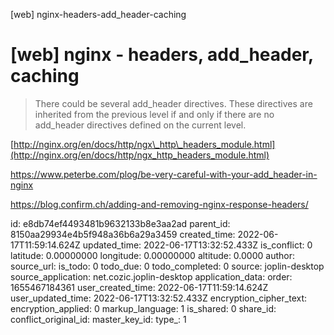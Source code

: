 [web] nginx-headers-add_header-caching

# \[web\] nginx - headers, add_header, caching

> There could be several add\_header directives. These directives are inherited from the previous level if and only if there are no add\_header directives defined on the current level.

[http://nginx.org/en/docs/http/ngx\_http\_headers_module.html](http://nginx.org/en/docs/http/ngx_http_headers_module.html)

https://www.peterbe.com/plog/be-very-careful-with-your-add_header-in-nginx

https://blog.confirm.ch/adding-and-removing-nginx-response-headers/

id: e8db74ef4493481b9632133b8e3aa2ad
parent_id: 8150aa29934e4b5f948a36b6a29a3459
created_time: 2022-06-17T11:59:14.624Z
updated_time: 2022-06-17T13:32:52.433Z
is_conflict: 0
latitude: 0.00000000
longitude: 0.00000000
altitude: 0.0000
author: 
source_url: 
is_todo: 0
todo_due: 0
todo_completed: 0
source: joplin-desktop
source_application: net.cozic.joplin-desktop
application_data: 
order: 1655467184361
user_created_time: 2022-06-17T11:59:14.624Z
user_updated_time: 2022-06-17T13:32:52.433Z
encryption_cipher_text: 
encryption_applied: 0
markup_language: 1
is_shared: 0
share_id: 
conflict_original_id: 
master_key_id: 
type_: 1